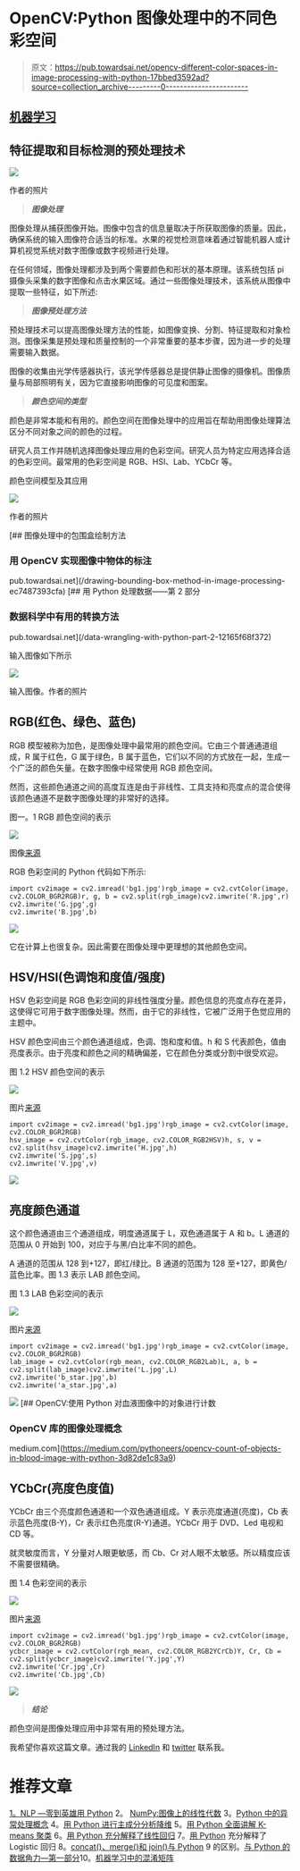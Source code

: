 # OpenCV:Python 图像处理中的不同色彩空间

> 原文：<https://pub.towardsai.net/opencv-different-color-spaces-in-image-processing-with-python-17bbed3592ad?source=collection_archive---------0----------------------->

## [机器学习](https://towardsai.net/p/category/machine-learning)

## 特征提取和目标检测的预处理技术

![](img/89e58a8cc239c95e6f256b7550632390.png)

作者的照片

> ***图像处理***

图像处理从捕获图像开始。图像中包含的信息量取决于所获取图像的质量。因此，确保系统的输入图像符合适当的标准。水果的视觉检测意味着通过智能机器人或计算机视觉系统对数字图像或数字视频进行处理。

在任何领域，图像处理都涉及到两个需要颜色和形状的基本原理。该系统包括 pi 摄像头采集的数字图像和点击水果区域。通过一些图像处理技术，该系统从图像中提取一些特征，如下所述:

> ***图像预处理方法***

预处理技术可以提高图像处理方法的性能，如图像变换、分割、特征提取和对象检测。图像采集是预处理和质量控制的一个非常重要的基本步骤，因为进一步的处理需要输入数据。

图像的收集由光学传感器执行，该光学传感器总是提供静止图像的摄像机。图像质量与局部照明有关，因为它直接影响图像的可见度和图案。

> ***颜色空间的类型***

颜色是非常本能和有用的。颜色空间在图像处理中的应用旨在帮助用图像处理算法区分不同对象之间的颜色的过程。

研究人员工作并随机选择图像处理应用的色彩空间。研究人员为特定应用选择合适的色彩空间。最常用的色彩空间是 RGB、HSI、Lab、YCbCr 等。

颜色空间模型及其应用

![](img/4eb0d9d96315a6d388ecbdbf29640a39.png)

作者的照片

[](/drawing-bounding-box-method-in-image-processing-ec7487393cfa) [## 图像处理中的包围盒绘制方法

### 用 OpenCV 实现图像中物体的标注

pub.towardsai.net](/drawing-bounding-box-method-in-image-processing-ec7487393cfa) [](/data-wrangling-with-python-part-2-12165f68f372) [## 用 Python 处理数据——第 2 部分

### 数据科学中有用的转换方法

pub.towardsai.net](/data-wrangling-with-python-part-2-12165f68f372) 

输入图像如下所示

![](img/1d516fe12bb1cb1dc3f463f907367bd2.png)

输入图像。作者的照片

## RGB(红色、绿色、蓝色)

RGB 模型被称为加色，是图像处理中最常用的颜色空间。它由三个普通通道组成，R 属于红色，G 属于绿色，B 属于蓝色，它们以不同的方式放在一起，生成一个广泛的颜色矢量。在数字图像中经常使用 RGB 颜色空间。

然而，这些颜色通道之间的高度互连是由于非线性、工具支持和亮度点的混合使得该颜色通道不是数字图像处理的非常好的选择。

图一。1 RGB 颜色空间的表示

![](img/55307844f90d9efebdc3dfe327d66844.png)

图像[来源](http://wwweic.eri.u-tokyo.ac.jp/computer/manual/eic2015/doc/intel/en_US/ipp/ipp_manual/GUID-AE698C04-81DB-402B-88E7-2BEED820D4DF.htm)

RGB 色彩空间的 Python 代码如下所示:

```
import cv2image = cv2.imread('bg1.jpg')rgb_image = cv2.cvtColor(image, cv2.COLOR_BGR2RGB)r, g, b = cv2.split(rgb_image)cv2.imwrite('R.jpg',r)
cv2.imwrite('G.jpg',g)
cv2.imwrite('B.jpg',b)
```

![](img/9108c5f5fb355096a685be9b8b1b4d69.png)

它在计算上也很复杂。因此需要在图像处理中更理想的其他颜色空间。

## HSV/HSI(色调饱和度值/强度)

HSV 色彩空间是 RGB 色彩空间的非线性强度分量。颜色信息的亮度点存在差异，这使得它可用于数字图像处理。然而，由于它的非线性，它被广泛用于色觉应用的主题中。

HSV 颜色空间由三个颜色通道组成，色调、饱和度和值。h 和 S 代表颜色，值由亮度表示。由于亮度和颜色之间的精确偏差，它在颜色分类或分割中很受欢迎。

图 1.2 HSV 颜色空间的表示

![](img/a72ffdee0416364e39d8a4670305ebeb.png)

图片[来源](http://wwweic.eri.u-tokyo.ac.jp/computer/manual/eic2015/doc/intel/en_US/ipp/ipp_manual/GUID-AE698C04-81DB-402B-88E7-2BEED820D4DF.htm)

```
import cv2image = cv2.imread('bg1.jpg')rgb_image = cv2.cvtColor(image, cv2.COLOR_BGR2RGB)
hsv_image = cv2.cvtColor(rgb_image, cv2.COLOR_RGB2HSV)h, s, v = cv2.split(hsv_image)cv2.imwrite('H.jpg',h)
cv2.imwrite('S.jpg',s)
cv2.imwrite('V.jpg',v)
```

![](img/d18c2e4f401ed0457d0d22474bf5983a.png)

## 亮度颜色通道

这个颜色通道由三个通道组成，明度通道属于 L，双色通道属于 A 和 b。L 通道的范围从 0 开始到 100，对应于与黑/白比率不同的颜色。

A 通道的范围从 128 到+127，即红/绿比。B 通道的范围为 128 至+127，即黄色/蓝色比率。图 1.3 表示 LAB 颜色空间。

图 1.3 LAB 色彩空间的表示

![](img/7dd90fe2e33ed998009e74ef9e0ec961.png)

图片[来源](http://wwweic.eri.u-tokyo.ac.jp/computer/manual/eic2015/doc/intel/en_US/ipp/ipp_manual/GUID-AE698C04-81DB-402B-88E7-2BEED820D4DF.htm)

```
import cv2image = cv2.imread('bg1.jpg')rgb_image = cv2.cvtColor(image, cv2.COLOR_BGR2RGB)
lab_image = cv2.cvtColor(rgb_mean, cv2.COLOR_RGB2Lab)L, a, b = cv2.split(lab_image)cv2.imwrite('L.jpg',L)
cv2.imwrite('b_star.jpg',b)
cv2.imwrite('a_star.jpg',a)
```

![](img/d86dc702b6da491c5702976b5da248de.png)[](https://medium.com/pythoneers/opencv-count-of-objects-in-blood-image-with-python-3d82de1c83a9) [## OpenCV:使用 Python 对血液图像中的对象进行计数

### OpenCV 库的图像处理概念

medium.com](https://medium.com/pythoneers/opencv-count-of-objects-in-blood-image-with-python-3d82de1c83a9) 

## YCbCr(亮度色度值)

YCbCr 由三个亮度颜色通道和一个双色通道组成。Y 表示亮度通道(亮度)，Cb 表示蓝色亮度(B-Y)，Cr 表示红色亮度(R-Y)通道。YCbCr 用于 DVD、Led 电视和 CD 等。

就灵敏度而言，Y 分量对人眼更敏感，而 Cb、Cr 对人眼不太敏感。所以精度应该不需要很精确。

图 1.4 色彩空间的表示

![](img/12318950ee5e914226fa3c336b1e4993.png)

图片[来源](http://wwweic.eri.u-tokyo.ac.jp/computer/manual/eic2015/doc/intel/en_US/ipp/ipp_manual/GUID-AE698C04-81DB-402B-88E7-2BEED820D4DF.htm)

```
import cv2image = cv2.imread('bg1.jpg')rgb_image = cv2.cvtColor(image, cv2.COLOR_BGR2RGB)
ycbcr_image = cv2.cvtColor(rgb_mean, cv2.COLOR_RGB2YCrCb)Y, Cr, Cb = cv2.split(ycbcr_image)cv2.imwrite('Y.jpg',Y)
cv2.imwrite('Cr.jpg',Cr)
cv2.imwrite('Cb.jpg',Cb)
```

![](img/988e2c8b01700d343ecff7f097c9cd99.png)

> ***结论***

颜色空间是图像处理应用中非常有用的预处理方法。

我希望你喜欢这篇文章。通过我的 [LinkedIn](https://www.linkedin.com/in/data-scientist-95040a1ab/) 和 [twitter](https://twitter.com/amitprius) 联系我。

# 推荐文章

[1。NLP —零到英雄用 Python](https://medium.com/towards-artificial-intelligence/nlp-zero-to-hero-with-python-2df6fcebff6e?sk=2231d868766e96b13d1e9d7db6064df1)
2。 [NumPy:图像上的线性代数](/numpy-linear-algebra-on-images-ed3180978cdb?source=friends_link&sk=d9afa4a1206971f9b1f64862f6291ac0)
3。[Python 中的异常处理概念](/exception-handling-concepts-in-python-4d5116decac3?source=friends_link&sk=a0ed49d9fdeaa67925eac34ecb55ea30)
4。[用 Python 进行主成分分析降维](/principal-component-analysis-in-dimensionality-reduction-with-python-1a613006d531?source=friends_link&sk=3ed0671fdc04ba395dd36478bcea8a55)
5。[用 Python 全面讲解 K-means 聚类](https://medium.com/towards-artificial-intelligence/fully-explained-k-means-clustering-with-python-e7caa573176a?source=friends_link&sk=9c5c613ceb10f2d203712634f3b6fb28)
6。[用 Python 充分解释了线性回归](https://medium.com/towards-artificial-intelligence/fully-explained-linear-regression-with-python-fe2b313f32f3?source=friends_link&sk=53c91a2a51347ec2d93f8222c0e06402)
7。[用 Python](https://medium.com/towards-artificial-intelligence/fully-explained-logistic-regression-with-python-f4a16413ddcd?source=friends_link&sk=528181f15a44e48ea38fdd9579241a78)
充分解释了 Logistic 回归 8。[concat()、merge()和 join()与 Python](/differences-between-concat-merge-and-join-with-python-1a6541abc08d?source=friends_link&sk=3b37b694fb90db16275059ea752fc16a)
9 的区别。[与 Python 的数据角力—第一部分](/data-wrangling-with-python-part-1-969e3cc81d69?source=friends_link&sk=9c3649cf20f31a5c9ead51c50c89ba0b)10。[机器学习中的混淆矩阵](https://medium.com/analytics-vidhya/confusion-matrix-in-machine-learning-91b6e2b3f9af?source=friends_link&sk=11c6531da0bab7b504d518d02746d4cc)